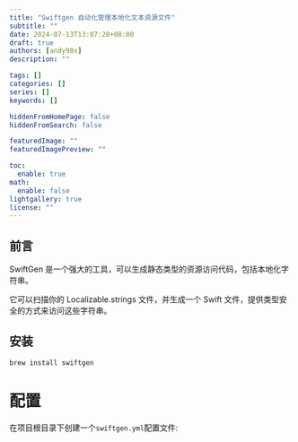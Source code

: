 ```yaml
---
title: "Swiftgen 自动化管理本地化文本资源文件"
subtitle: ""
date: 2024-07-13T13:07:28+08:00
draft: true
authors: [andy90s]
description: ""

tags: []
categories: []
series: []
keywords: []

hiddenFromHomePage: false
hiddenFromSearch: false

featuredImage: ""
featuredImagePreview: ""

toc:
  enable: true
math:
  enable: false
lightgallery: true
license: ""
---
```


## 前言

SwiftGen 是一个强大的工具，可以生成静态类型的资源访问代码，包括本地化字符串。

它可以扫描你的 Localizable.strings 文件，并生成一个 Swift 文件，提供类型安全的方式来访问这些字符串。

## 安装

```
brew install swiftgen
```

# 配置

在项目根目录下创建一个`swiftgen.yml`配置文件:

```

```





